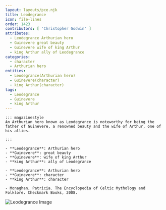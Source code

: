 ```yaml
---
layout: layouts/pce.njk
title: Leodegrance
icon: file-lines
order: 1423
contributors: [ 'Christopher Godwin' ]
attributes:
  - Leodegrance Arthurian hero
  - Guinevere great beauty
  - Guinevere wife of king Arthur
  - king Arthur ally of Leodegrance
categories:
  - character
  - Arthurian hero
entities:
  - Leodegrance(Arthurian hero)
  - Guinevere(character)
  - king Arthur(character)
tags:
  - Leodegrance
  - Guinevere
  - king Arthur
---
```

``` tab [group1:Info]
::: magazinestyle
An Arthurian hero known as Leodegrance is noteworthy for being the father of Guinevere, a renowned beauty and the wife of Arthur, one of his allies.

:::
```
``` tab [group1:Attributes]
- **Leodegrance**: Arthurian hero
- **Guinevere**: great beauty
- **Guinevere**: wife of king Arthur
- **king Arthur**: ally of Leodegrance
```
``` tab [group1:Entities]
- **Leodegrance**: Arthurian hero
- **Guinevere**: character
- **king Arthur**: character
```
``` tab [group1:Sources]
- Monaghan, Patricia. The Encyclopedia of Celtic Mythology and Folklore. Checkmark Books, 2008.
```
![Leodegrance Image]([None])
